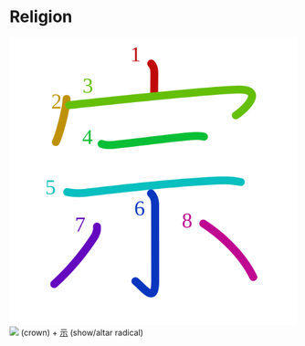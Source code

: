 # Religion
![宗](../kanji-colorize/5b97.svg)
![](http://www.kanjidamage.com/assets/radsmall/crown-8ef5ecce0608dafcb65383fca482342b426aa51393f24254287b0012d7fff3bc.jpg) (crown) + [示](示.md) (show/altar radical) 